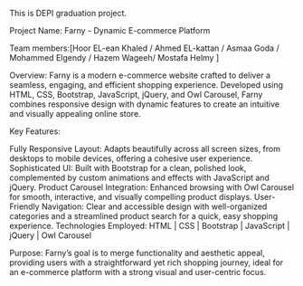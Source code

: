 This is DEPI graduation project. 

Project Name: Farny - Dynamic E-commerce Platform

Team members:[Hoor EL-ean Khaled / Ahmed EL-kattan / Asmaa Goda / Mohammed Elgendy / Hazem Wageeh/ Mostafa Helmy ]

Overview:
Farny is a modern e-commerce website crafted to deliver a seamless, engaging, and efficient shopping experience. Developed using HTML, CSS, Bootstrap, JavaScript, jQuery, and Owl Carousel, Farny combines responsive design with dynamic features to create an intuitive and visually appealing online store.

Key Features:

Fully Responsive Layout: Adapts beautifully across all screen sizes, from desktops to mobile devices, offering a cohesive user experience.
Sophisticated UI: Built with Bootstrap for a clean, polished look, complemented by custom animations and effects with JavaScript and jQuery.
Product Carousel Integration: Enhanced browsing with Owl Carousel for smooth, interactive, and visually compelling product displays.
User-Friendly Navigation: Clear and accessible design with well-organized categories and a streamlined product search for a quick, easy shopping experience.
Technologies Employed:
HTML | CSS | Bootstrap | JavaScript | jQuery | Owl Carousel

Purpose:
Farny’s goal is to merge functionality and aesthetic appeal, providing users with a straightforward yet rich shopping journey, ideal for an e-commerce platform with a strong visual and user-centric focus.

